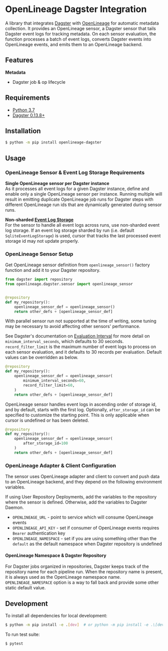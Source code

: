 <!-- Copyright 2018-2022 contributors to the OpenLineage project -->

# OpenLineage Dagster Integration

A library that integrates [Dagster](https://dagster.io/) with [OpenLineage](https://openlineage.io) for automatic metadata collection.
It provides an OpenLineage sensor, a Dagster sensor that tails Dagster event logs for tracking metadata.
On each sensor evaluation, the function processes a batch of event logs, converts Dagster events into OpenLineage events, 
and emits them to an OpenLineage backend.

## Features

**Metadata**

* Dagster job & op lifecycle

## Requirements

- [Python 3.7](https://www.python.org/downloads)
- [Dagster 0.13.8+](https://dagster.io/)

## Installation

```bash
$ python -m pip install openlineage-dagster
```

## Usage

### OpenLineage Sensor & Event Log Storage Requirements

**Single OpenLineage sensor per Dagster instance** <br />
As it processes all event logs for a given Dagster instance, define and enable only a single OpenLineage sensor per instance. 
Running multiple will result in emitting duplicate OpenLineage job runs for Dagster steps with different OpenLineage run ids that are dynamically generated during sensor runs.

**Non-sharded [Event Log Storage](https://docs.dagster.io/deployment/dagster-instance#event-log-storage)** <br />
For the sensor to handle all event logs across runs, use non-sharded event log storage.
If an event log storage sharded by run (i.e. default `SqliteEventLogStorage`) is used, cursor that tracks the last processed event storage id may not update properly. 

### OpenLineage Sensor Setup

Get OpenLineage sensor definition from `openlineage_sensor()` factory function and add it to your Dagster repository.

```python
from dagster import repository
from openlineage.dagster.sensor import openlineage_sensor


@repository
def my_repository():
    openlineage_sensor_def = openlineage_sensor()
    return other_defs + [openlineage_sensor_def]
```

With parallel sensor run not supported at the time of writing, some tuning may be necessary to avoid affecting other sensors' performance.

See Dagster's documentation on [Evaluation Interval](https://docs.dagster.io/concepts/partitions-schedules-sensors/sensors#evaluation-interval)
for more detail on `minimum_interval_seconds`, which defaults to 30 seconds.
`record_filter_limit` is the maximum number of event logs to process on each sensor evaluation, and it defaults to 30 records per evaluation.
Default values can be overridden as below.

```python
@repository
def my_repository():
    openlineage_sensor_def = openlineage_sensor(
        minimum_interval_seconds=60,
        record_filter_limit=60,
    )
    return other_defs + [openlineage_sensor_def]
```


OpenLineage sensor handles event logs in ascending order of storage id, and by default, starts with the first log.
Optionally, `after_storage_id` can be specified to customize the starting point.
This is only applicable when cursor is undefined or has been deleted.

```python
@repository
def my_repository():
    openlineage_sensor_def = openlineage_sensor(
        after_storage_id=100
    )
    return other_defs + [openlineage_sensor_def]
```

### OpenLineage Adapter & Client Configuration

The sensor uses OpenLineage adapter and client to convert and push data to an OpenLineage backend,
and they depend on the following environment variables.

If using User Repository Deployments, add the variables to the repository where the sensor is defined.
Otherwise, add the variables to Dagster Daemon.

* `OPENLINEAGE_URL` - point to service which will consume OpenLineage events
* `OPENLINEAGE_API_KEY` - set if consumer of OpenLineage events requires `Bearer` authentication key
* `OPENLINEAGE_NAMESPACE` - set if you are using something other than the `default` as the default namespace when Dagster repository is undefined 

#### OpenLineage Namespace & Dagster Repository

For Dagster jobs organized in repositories, Dagster keeps track of the repository name for each pipeline run.
When the repository name is present, it is always used as the OpenLineage namespace name.
`OPENLINEAGE_NAMESPACE` option is a way to fall back and provide some other static default value. 


## Development

To install all dependencies for local development:

```bash
$ python -m pip install -e .[dev]  # or python -m pip install -e .\[dev\] in zsh 
```

To run test suite:

```bash
$ pytest
```